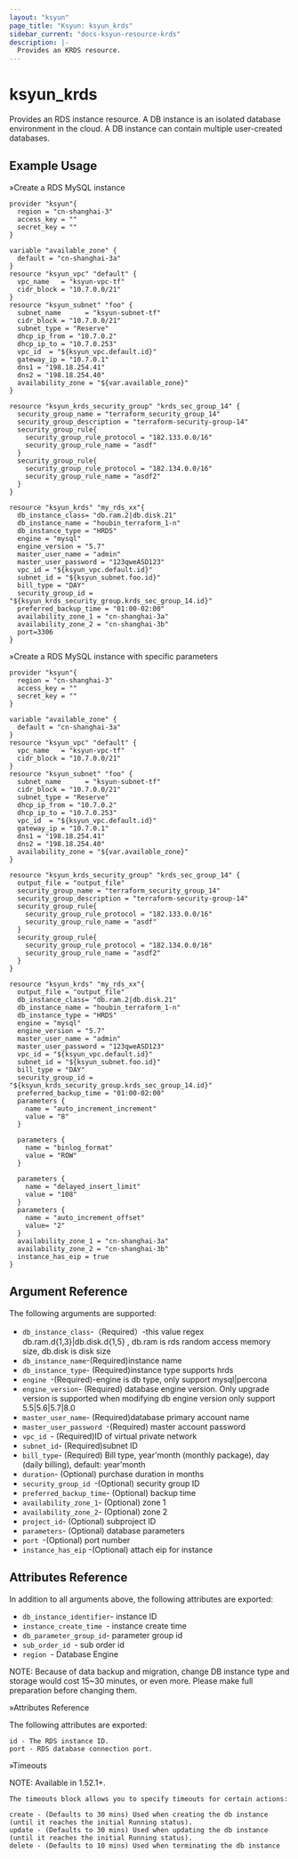 ```yaml
---
layout: "ksyun"
page_title: "Ksyun: ksyun_krds"
sidebar_current: "docs-ksyun-resource-krds"
description: |-
  Provides an KRDS resource.
---
```


# ksyun_krds

Provides an RDS instance resource. A DB instance is an isolated database environment in the cloud. A DB instance can contain multiple user-created databases.

## Example Usage
»Create a RDS MySQL instance


```hcl
provider "ksyun"{
  region = "cn-shanghai-3"
  access_key = ""
  secret_key = ""
}

variable "available_zone" {
  default = "cn-shanghai-3a"
}
resource "ksyun_vpc" "default" {
  vpc_name   = "ksyun-vpc-tf"
  cidr_block = "10.7.0.0/21"
}
resource "ksyun_subnet" "foo" {
  subnet_name      = "ksyun-subnet-tf"
  cidr_block = "10.7.0.0/21"
  subnet_type = "Reserve"
  dhcp_ip_from = "10.7.0.2"
  dhcp_ip_to = "10.7.0.253"
  vpc_id  = "${ksyun_vpc.default.id}"
  gateway_ip = "10.7.0.1"
  dns1 = "198.18.254.41"
  dns2 = "198.18.254.40"
  availability_zone = "${var.available_zone}"
}

resource "ksyun_krds_security_group" "krds_sec_group_14" {
  security_group_name = "terraform_security_group_14"
  security_group_description = "terraform-security-group-14"
  security_group_rule{
    security_group_rule_protocol = "182.133.0.0/16"
    security_group_rule_name = "asdf"
  }
  security_group_rule{
    security_group_rule_protocol = "182.134.0.0/16"
    security_group_rule_name = "asdf2"
  }
}

resource "ksyun_krds" "my_rds_xx"{
  db_instance_class= "db.ram.2|db.disk.21"
  db_instance_name = "houbin_terraform_1-n"
  db_instance_type = "HRDS"
  engine = "mysql"
  engine_version = "5.7"
  master_user_name = "admin"
  master_user_password = "123qweASD123"
  vpc_id = "${ksyun_vpc.default.id}"
  subnet_id = "${ksyun_subnet.foo.id}"
  bill_type = "DAY"
  security_group_id = "${ksyun_krds_security_group.krds_sec_group_14.id}"
  preferred_backup_time = "01:00-02:00"
  availability_zone_1 = "cn-shanghai-3a"
  availability_zone_2 = "cn-shanghai-3b"
  port=3306
}
```
»Create a RDS MySQL instance with specific parameters

```hcl
provider "ksyun"{
  region = "cn-shanghai-3"
  access_key = ""
  secret_key = ""
}

variable "available_zone" {
  default = "cn-shanghai-3a"
}
resource "ksyun_vpc" "default" {
  vpc_name   = "ksyun-vpc-tf"
  cidr_block = "10.7.0.0/21"
}
resource "ksyun_subnet" "foo" {
  subnet_name      = "ksyun-subnet-tf"
  cidr_block = "10.7.0.0/21"
  subnet_type = "Reserve"
  dhcp_ip_from = "10.7.0.2"
  dhcp_ip_to = "10.7.0.253"
  vpc_id  = "${ksyun_vpc.default.id}"
  gateway_ip = "10.7.0.1"
  dns1 = "198.18.254.41"
  dns2 = "198.18.254.40"
  availability_zone = "${var.available_zone}"
}

resource "ksyun_krds_security_group" "krds_sec_group_14" {
  output_file = "output_file"
  security_group_name = "terraform_security_group_14"
  security_group_description = "terraform-security-group-14"
  security_group_rule{
    security_group_rule_protocol = "182.133.0.0/16"
    security_group_rule_name = "asdf"
  }
  security_group_rule{
    security_group_rule_protocol = "182.134.0.0/16"
    security_group_rule_name = "asdf2"
  }
}

resource "ksyun_krds" "my_rds_xx"{
  output_file = "output_file"
  db_instance_class= "db.ram.2|db.disk.21"
  db_instance_name = "houbin_terraform_1-n"
  db_instance_type = "HRDS"
  engine = "mysql"
  engine_version = "5.7"
  master_user_name = "admin"
  master_user_password = "123qweASD123"
  vpc_id = "${ksyun_vpc.default.id}"
  subnet_id = "${ksyun_subnet.foo.id}"
  bill_type = "DAY"
  security_group_id = "${ksyun_krds_security_group.krds_sec_group_14.id}"
  preferred_backup_time = "01:00-02:00"
  parameters {
    name = "auto_increment_increment"
    value = "8"
  }

  parameters {
    name = "binlog_format"
    value = "ROW"
  }

  parameters {
    name = "delayed_insert_limit"
    value = "108"
  }
  parameters {
    name = "auto_increment_offset"
    value= "2"
  }
  availability_zone_1 = "cn-shanghai-3a"
  availability_zone_2 = "cn-shanghai-3b"
  instance_has_eip = true
}

```
## Argument Reference

The following arguments are supported:


* `db_instance_class`-（Required）-this value regex db.ram.d{1,3}|db.disk.d{1,5} , db.ram is rds random access memory size, db.disk is disk size
* `db_instance_name`-(Required)instance name
* `db_instance_type`- (Required)instance type supports hrds
* `engine `-(Required)-engine is db type, only support mysql|percona
* `engine_version`- (Required) database engine version. Only upgrade version is supported when modifying
db engine version only support 5.5|5.6|5.7|8.0
* `master_user_name`- (Required)database primary account name
* `master_user_password `-(Required) master account password
* `vpc_id `- (Required)ID of virtual private network
* `subnet_id`- (Required)subnet ID
* `bill_type`- (Required) Bill type, year'month (monthly package), day (daily billing), default: year'month
* `duration`- (Optional) purchase duration in months
* `security_group_id `-(Optional) security group ID
* `preferred_backup_time`- (Optional) backup time
* `availability_zone_1`- (Optional) zone 1
* `availability_zone_2`- (Optional) zone 2
* `project_id`- (Optional)  subproject ID
* `parameters`- (Optional) database parameters
* `port `-(Optional) port number
* `instance_has_eip` -(Optional) attach eip for instance

## Attributes Reference
In addition to all arguments above, the following attributes are exported:

* `db_instance_identifier`-  instance ID
* `instance_create_time `-  instance create time
* `db_parameter_group_id`-  parameter group id
* `sub_order_id `- sub order id
* `region `-  Database Engine

NOTE: Because of data backup and migration, change DB instance type and storage would cost 15~30 minutes, or even more. Please make full preparation before changing them.

»Attributes Reference

The following attributes are exported:
```
id - The RDS instance ID.
port - RDS database connection port.
```
»Timeouts

NOTE: Available in 1.52.1+.
```
The timeouts block allows you to specify timeouts for certain actions:

create - (Defaults to 30 mins) Used when creating the db instance (until it reaches the initial Running status).
update - (Defaults to 30 mins) Used when updating the db instance (until it reaches the initial Running status).
delete - (Defaults to 10 mins) Used when terminating the db instance
```